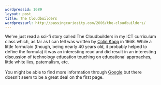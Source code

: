 ```yaml
---
wordpressid: 1689
layout: post
title: The Cloudbuilders
wordpressurl: http://passingcuriosity.com/2006/the-cloudbuilders/
---
```

We've just read a sci-fi story called <span class="title">The Cloudbuilders</span> in my ICT curriculum class which, as far as I can tell was written by <a href="http://en.wikipedia.org/wiki/Colin_Kapp">Colin Kapp</a> in 1968. While a little formulaic (though, being nearly 40 years old, it probably helped to define the formula) it was an interesting read and <emph>did</emph> result in an interesting discussion of technology education touching on educational approaches, little white lies, paternalism, etc.<br /><br />You might be able to find more information through <a href="http://www.google.com/search?q=%22The+Cloudbuilders%22">Google</a> but there doesn't seem to be a great deal on the first page.
